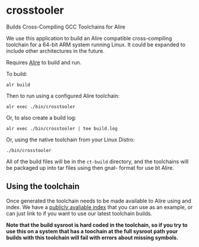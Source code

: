 # crosstooler
Builds Cross-Compiling GCC Toolchains for Alire

We use this application to build an Alire compatible cross-compiling
toolchain for a 64-bit ARM system running Linux. It could be expanded
to include other architectures in the future.

Requires [Alire](https://alire.ada.dev) to build and run.

To build:
```
alr build
```

Then to run using a configured Alire toolchain:
```
alr exec ./bin/crosstooler
```

Or, to also create a build log:
```
alr exec ./bin/crosstooler | tee build.log
```

Or, using the native toolchain from your Linux Distro:
```
./bin/crosstooler
```

All of the build files will be in the `ct-build` directory, and the
toolchains will be packaged up into tar files using then gnat- format
for use bt Alire.

## Using the toolchain

Once generated the toolchain needs to be made available to Alire using and
index. We have a [publicly avaliable index](https://github.com/ccxtechnologies/alire-index-public)
that you can use as an example, or can just link to if you want to use our
latest toolchain builds.

**Note that the build sysroot is hard coded in the toolchain, so if you try
to use this on a system that has a toochain at the full sysroot path your
builds with this toolchain will fail with errors about missing symbols.**
